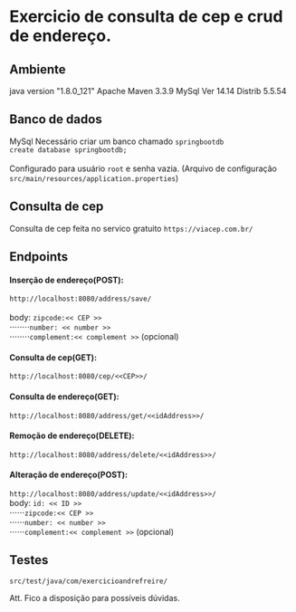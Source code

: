 # Exercicio de consulta de cep e crud de endereço.
## Ambiente
java version "1.8.0_121"
Apache Maven 3.3.9
MySql Ver 14.14 Distrib 5.5.54

## Banco de dados
MySql 
Necessário criar um banco chamado `springbootdb` <br />
  `create database springbootdb;` <br /><br />
Configurado para usuário `root` e senha vazia. (Arquivo de configuração `src/main/resources/application.properties`)


## Consulta de cep
Consulta de cep feita no servico gratuito `https://viacep.com.br/`

## Endpoints

#### Inserção de endereço(POST):
   `http://localhost:8080/address/save/` <br />  
    body: `zipcode:<< CEP >>` <br />
⋅⋅⋅⋅⋅⋅⋅⋅`number: << number >>`<br />
⋅⋅⋅⋅⋅⋅⋅⋅`complement:<< complement >>`  (opcional)
          
#### Consulta de cep(GET):
  `http://localhost:8080/cep/<<CEP>>/`

#### Consulta de endereço(GET):
  `http://localhost:8080/address/get/<<idAddress>>/`
 
#### Remoção de endereço(DELETE):
  `http://localhost:8080/address/delete/<<idAddress>>/`

#### Alteração de endereço(POST):
   `http://localhost:8080/address/update/<<idAddress>>/` <br />
    body: `id: << ID >>` <br />
⋅⋅⋅⋅⋅⋅`zipcode:<< CEP >>` <br />
⋅⋅⋅⋅⋅⋅`number: << number >>` <br />
⋅⋅⋅⋅⋅⋅`complement:<< complement >>`  (opcional)
          
## Testes
`src/test/java/com/exercicioandrefreire/`

Att.
Fico a disposição para possíveis dúvidas.
